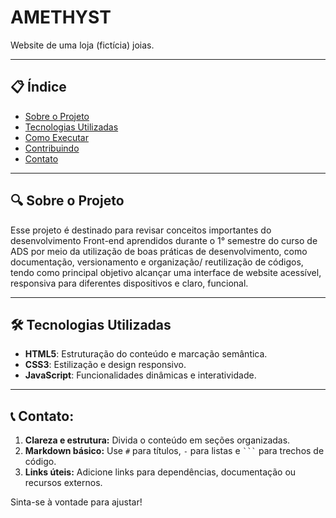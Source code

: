 # AMETHYST

Website de uma loja (fictícia) joias.

---

## 📋 Índice
- [Sobre o Projeto](#sobre-o-projeto)
- [Tecnologias Utilizadas](#tecnologias-utilizadas)
- [Como Executar](#como-executar)
- [Contribuindo](#contribuindo)
- [Contato](#contato)

---

## 🔍 Sobre o Projeto

Esse projeto é destinado para revisar conceitos importantes do desenvolvimento Front-end aprendidos durante o 1° semestre do curso de ADS por meio da utilização de boas práticas de desenvolvimento, como documentação, versionamento e organização/ reutilização de códigos, tendo como principal objetivo alcançar uma interface de website acessível, responsiva para diferentes dispositivos e claro, funcional. 

---

## 🛠️ Tecnologias Utilizadas

- **HTML5**: Estruturação do conteúdo e marcação semântica.
- **CSS3**: Estilização e design responsivo.
- **JavaScript**: Funcionalidades dinâmicas e interatividade.

---

## 📞 Contato:
1. **Clareza e estrutura:** Divida o conteúdo em seções organizadas.
2. **Markdown básico:** Use `#` para títulos, `-` para listas e ` ``` ` para trechos de código.
3. **Links úteis:** Adicione links para dependências, documentação ou recursos externos. 

Sinta-se à vontade para ajustar!
